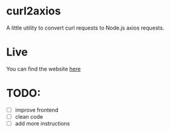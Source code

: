 # curl2axios
A little utility to convert curl requests to Node.js axios requests.
# Live
You can find the website [here](https://delivey.github.io/curl2axios/)
# TODO:
- [ ] improve frontend
- [ ] clean code
- [ ] add more instructions
